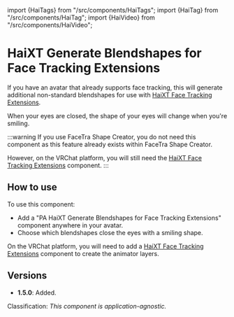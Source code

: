 ﻿import {HaiTags} from "/src/components/HaiTags";
import {HaiTag} from "/src/components/HaiTag";
import {HaiVideo} from "/src/components/HaiVideo";

# HaiXT Generate Blendshapes for Face Tracking Extensions

<HaiTags>
<HaiTag isUniversal={true} />
</HaiTags>

If you have an avatar that already supports face tracking, this will generate additional non-standard blendshapes for use with [HaiXT Face Tracking Extensions](../vrchat/haixt-face-tracking-extensions).

When your eyes are closed, the shape of your eyes will change when you're smiling.

<HaiVideo src="../img/smile-f.mp4"></HaiVideo>

:::warning
If you use FaceTra Shape Creator, you do not need this component as this feature already exists within FaceTra Shape Creator.

However, on the VRChat platform, you will still need the [HaiXT Face Tracking Extensions](../vrchat/haixt-face-tracking-extensions) component.
:::

## How to use

To use this component:

- Add a "PA HaiXT Generate Blendshapes for Face Tracking Extensions" component anywhere in your avatar.
- Choose which blendshapes close the eyes with a smiling shape.

On the VRChat platform, you will need to add a [HaiXT Face Tracking Extensions](../vrchat/haixt-face-tracking-extensions) component to create the animator layers.

<HaiVideo src="../img/yMoiPf8x3S.mp4" autoWidth={true}></HaiVideo>

## Versions

- **1.5.0**: Added.

Classification: *This component is application-agnostic.*
